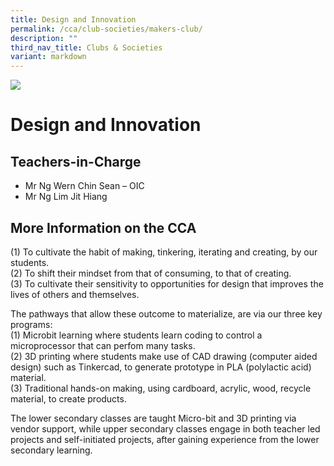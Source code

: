 ```yaml
---
title: Design and Innovation
permalink: /cca/club-societies/makers-club/
description: ""
third_nav_title: Clubs & Societies
variant: markdown
---
```

![](/images/CCA/design.jpg)

Design and Innovation
=====================

**Teachers-in-Charge**
----------------------

*   Mr Ng Wern Chin Sean – OIC
*   Mr Ng Lim Jit Hiang

**More Information on the CCA**
-------------------------------


(1) To cultivate the habit of making, tinkering, iterating and creating, by our students. <br>
(2) To shift their mindset from that of consuming, to that of creating. <br>
(3) To cultivate their sensitivity to opportunities for design that improves the lives of others and themselves. 

The pathways that allow these outcome to materialize, are via our three key programs:  <br>
(1) Microbit learning where students learn coding to control a microprocessor that can perfom many tasks. <br>
(2) 3D printing where students make use of CAD drawing (computer aided design) such as Tinkercad, to generate prototype in PLA (polylactic acid) material. <br>
(3) Traditional hands-on making, using cardboard, acrylic, wood, recycle material, to create products. 

The lower secondary classes are taught Micro-bit and 3D printing via vendor support, while upper secondary classes engage in both teacher led projects and self-initiated projects, after gaining experience from the lower secondary learning.